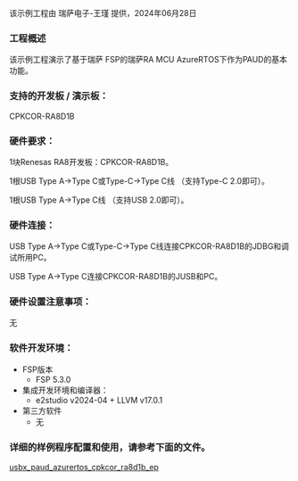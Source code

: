 该示例工程由 瑞萨电子-王瑾 提供，2024年06月28日

### 工程概述

该示例工程演示了基于瑞萨 FSP的瑞萨RA MCU AzureRTOS下作为PAUD的基本功能。

### 支持的开发板 / 演示板：

CPKCOR-RA8D1B
   
### 硬件要求：

1块Renesas RA8开发板：CPKCOR-RA8D1B。

1根USB Type A->Type C或Type-C->Type C线 （支持Type-C 2.0即可）。

1根USB Type A->Type C线 （支持USB 2.0即可）。


### 硬件连接：

USB Type A->Type C或Type-C->Type C线连接CPKCOR-RA8D1B的JDBG和调试所用PC。

USB Type A->Type C连接CPKCOR-RA8D1B的JUSB和PC。


### 硬件设置注意事项：

无

### 软件开发环境：
   
* FSP版本
  * FSP 5.3.0
* 集成开发环境和编译器：
  * e2studio v2024-04 + LLVM v17.0.1
* 第三方软件
  * 无 
	   

### 详细的样例程序配置和使用，请参考下面的文件。

[usbx_paud_azurertos_cpkcor_ra8d1b_ep](usbx_paud_azurertos_cpkcor_ra8d1b_ep.md)
